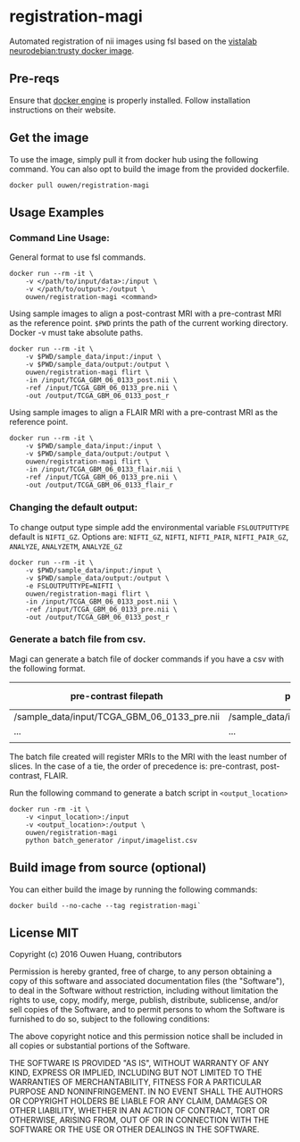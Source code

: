 # registration-magi
Automated registration of nii images using fsl based on the [vistalab neurodebian:trusty docker image](https://github.com/vistalab/docker/tree/master/fsl/fsl-v5.0).

## Pre-reqs
Ensure that [docker engine](https://docs.docker.com/engine/installation/) is properly installed. Follow installation instructions on their website.

## Get the image
To use the image, simply pull it from docker hub using the following command. You can also opt to build the image from the provided dockerfile.
```
docker pull ouwen/registration-magi
```

## Usage Examples

### Command Line Usage:

General format to use fsl commands.
```
docker run --rm -it \
    -v </path/to/input/data>:/input \
    -v </path/to/output>:/output \
    ouwen/registration-magi <command>
```

Using sample images to align a post-contrast MRI with a pre-contrast MRI as the reference point.
`$PWD` prints the path of the current working directory. Docker -v must take absolute paths.

```
docker run --rm -it \
    -v $PWD/sample_data/input:/input \
    -v $PWD/sample_data/output:/output \
    ouwen/registration-magi flirt \
    -in /input/TCGA_GBM_06_0133_post.nii \
    -ref /input/TCGA_GBM_06_0133_pre.nii \
    -out /output/TCGA_GBM_06_0133_post_r
```

Using sample images to align a FLAIR MRI with a pre-contrast MRI as the reference point.
```
docker run --rm -it \
    -v $PWD/sample_data/input:/input \
    -v $PWD/sample_data/output:/output \
    ouwen/registration-magi flirt \
    -in /input/TCGA_GBM_06_0133_flair.nii \
    -ref /input/TCGA_GBM_06_0133_pre.nii \
    -out /output/TCGA_GBM_06_0133_flair_r
```

### Changing the default output:

To change output type simple add the environmental variable `FSLOUTPUTTYPE` default is `NIFTI_GZ`.
Options are: `NIFTI_GZ`, `NIFTI`, `NIFTI_PAIR`, `NIFTI_PAIR_GZ`, `ANALYZE`, `ANALYZETM`, `ANALYZE_GZ`
```
docker run --rm -it \
    -v $PWD/sample_data/input:/input \
    -v $PWD/sample_data/output:/output \
    -e FSLOUTPUTTYPE=NIFTI \
    ouwen/registration-magi flirt \
    -in /input/TCGA_GBM_06_0133_post.nii \
    -ref /input/TCGA_GBM_06_0133_pre.nii \
    -out /output/TCGA_GBM_06_0133_post_r
```

### Generate a batch file from csv.
Magi can generate a batch file of docker commands if you have a csv with the following format.

| pre-contrast filepath                       | post-contrast filepath                       | FLAIR filepath                                | output filepath     | output base filename   |
|---------------------------------------------|----------------------------------------------|-----------------------------------------------|---------------------| -----------------------|
| /sample_data/input/TCGA_GBM_06_0133_pre.nii | /sample_data/input/TCGA_GBM_06_0133_post.nii | /sample_data/input/TCGA_GBM_06_0133_flair.nii | /sample_data/output | TCGA_GBM_06_0133       |
| ...                                         | ...                                          | ...                                           | ...                 | ...                    |
|                                             |                                              |                                               |                     |                        |


The batch file created will register MRIs to the MRI with the least number of slices.
In the case of a tie, the order of precedence is: pre-contrast, post-contrast, FLAIR.

Run the following command to generate a batch script in `<output_location>`
```
docker run -rm -it \
    -v <input_location>:/input
    -v <output_location>:/output \
    ouwen/registration-magi
    python batch_generator /input/imagelist.csv
```

## Build image from source (optional)
You can either build the image by running the following commands:
```
docker build --no-cache --tag registration-magi`
```

## License MIT

Copyright (c) 2016 Ouwen Huang, contributors

Permission is hereby granted, free of charge, to any person
obtaining a copy of this software and associated documentation
files (the "Software"), to deal in the Software without
restriction, including without limitation the rights to use,
copy, modify, merge, publish, distribute, sublicense, and/or sell
copies of the Software, and to permit persons to whom the
Software is furnished to do so, subject to the following
conditions:

The above copyright notice and this permission notice shall be
included in all copies or substantial portions of the Software.

THE SOFTWARE IS PROVIDED "AS IS", WITHOUT WARRANTY OF ANY KIND,
EXPRESS OR IMPLIED, INCLUDING BUT NOT LIMITED TO THE WARRANTIES
OF MERCHANTABILITY, FITNESS FOR A PARTICULAR PURPOSE AND
NONINFRINGEMENT. IN NO EVENT SHALL THE AUTHORS OR COPYRIGHT
HOLDERS BE LIABLE FOR ANY CLAIM, DAMAGES OR OTHER LIABILITY,
WHETHER IN AN ACTION OF CONTRACT, TORT OR OTHERWISE, ARISING
FROM, OUT OF OR IN CONNECTION WITH THE SOFTWARE OR THE USE OR
OTHER DEALINGS IN THE SOFTWARE.
